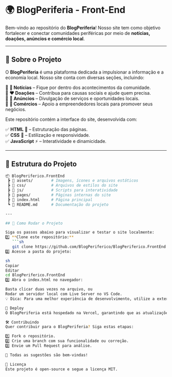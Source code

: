 # 🌍 BlogPeriferia - Front-End  

Bem-vindo ao repositório do **BlogPeriferia**! Nosso site tem como objetivo fortalecer e conectar comunidades periféricas por meio de **notícias, doações, anúncios e comércio local**.  

---

## 🚀 Sobre o Projeto  

O **BlogPeriferia** é uma plataforma dedicada a impulsionar a informação e a economia local. Nosso site conta com diversas seções, incluindo:  

🔹 **📰 Notícias** – Fique por dentro dos acontecimentos da comunidade.  
🔹 **❤️ Doações** – Contribua para causas sociais e ajude quem precisa.  
🔹 **📢 Anúncios** – Divulgação de serviços e oportunidades locais.  
🔹 **🏪 Comércios** – Apoio a empreendedores locais para promover seus negócios.  

Este repositório contém a interface do site, desenvolvida com:  

✅ **HTML** 📄 – Estruturação das páginas.  
✅ **CSS** 🎨 – Estilização e responsividade.  
✅ **JavaScript** ⚡ – Interatividade e dinamicidade.  

---

## 📂 Estrutura do Projeto  

```bash
📦 BlogPeriferico.FrontEnd
 ┣ 📂 assets/        # Imagens, ícones e arquivos estáticos  
 ┣ 📂 css/           # Arquivos de estilos do site  
 ┣ 📂 js/            # Scripts para interatividade  
 ┣ 📂 pages/         # Páginas internas do site  
 ┣ 📜 index.html     # Página principal  
 ┗ 📜 README.md      # Documentação do projeto  

---

## 🔧 Como Rodar o Projeto  

Siga os passos abaixo para visualizar e testar o site localmente:
1️⃣ **Clone este repositório:**  
   ```sh
   git clone https://github.com/BlogPeriferico/BlogPeriferico.FrontEnd.git
2️⃣ Acesse a pasta do projeto:

sh
Copiar
Editar
cd BlogPeriferico.FrontEnd
3️⃣ Abra o index.html no navegador:

Basta clicar duas vezes no arquivo, ou
Rodar um servidor local com Live Server no VS Code.
💡 Dica: Para uma melhor experiência de desenvolvimento, utilize a extensão Live Server.

🚀 Deploy
O BlogPeriferia está hospedado na Vercel, garantindo que as atualizações sejam aplicadas automaticamente sempre que houver mudanças no repositório.

🛠 Contribuindo
Quer contribuir para o BlogPeriferia? Siga estas etapas:

1️⃣ Fork o repositório.
2️⃣ Crie uma branch com sua funcionalidade ou correção.
3️⃣ Envie um Pull Request para análise.

💬 Todas as sugestões são bem-vindas!

📜 Licença
Este projeto é open-source e segue a licença MIT.  





